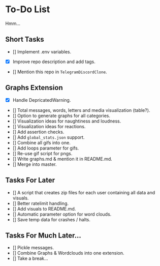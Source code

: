 # To-Do List

Hmm...

## Short Tasks

- [] Implement .env variables.
- [X] Improve repo description and add tags.
- [] Mention this repo in `TelegramDiscordClone`.

## Graphs Extension

- [X] Handle DepricatedWarning.
- [] Total messages, words, letters and media visualization (table?).
- [] Option to generate graphs for all categories.
- [] Visualization ideas for naughtiness and loudness.
- [] Visualization ideas for reactions.
- [] Add assertion checks.
- [] Add `global_stats.json` support.
- [] Combine all gifs into one.
- [] Add loops parameter for gifs.
- [] Re-use gif script for pngs.
- [] Write graphs.md & mention it in README.md.
- [] Merge into master.

## Tasks For Later

- [] A script that creates zip files for each user containing all data and visuals.
- [] Better ratelimit handling.
- [] Add visuals to README.md.
- [] Automatic parameter option for word clouds.
- [] Save temp data for crashes / halts.

## Tasks For Much Later...

- [] Pickle messages.
- [] Combine Graphs & Wordclouds into one extension.
- [] Take a break...
